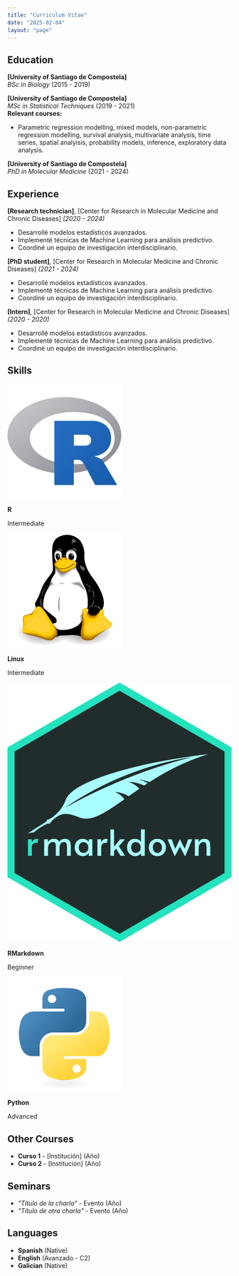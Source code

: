 ```yaml
---
title: "Curriculum Vitae"
date: "2025-02-04"
layout: "page"
---
```



## Education

**[University of Santiago de Compostela]**  
*BSc in Biology* (2015 - 2019)  

**[University of Santiago de Compostela]**  
*MSc in Statistical Techniques* (2019 - 2021)  
**Relevant courses:**  
- Parametric regression modelling, mixed models, non-parametric regression modelling, survival analysis, multivariate analysis, time series, spatial analyisis, probability models, inference, exploratory data analysis.

**[University of Santiago de Compostela]**  
*PhD in Molecular Medicine* (2021 - 2024)  

## Experience

**[Research technician]**, [Center for Research in Molecular Medicine and Chronic Diseases] *(2020 - 2024)*  
- Desarrollé modelos estadísticos avanzados.
- Implementé técnicas de Machine Learning para análisis predictivo.
- Coordiné un equipo de investigación interdisciplinario.

**[PhD student]**, [Center for Research in Molecular Medicine and Chronic Diseases] *(2021 - 2024)*  
- Desarrollé modelos estadísticos avanzados.
- Implementé técnicas de Machine Learning para análisis predictivo.
- Coordiné un equipo de investigación interdisciplinario.

**[Intern]**, [Center for Research in Molecular Medicine and Chronic Diseases] *(2020 - 2020)*  
- Desarrollé modelos estadísticos avanzados.
- Implementé técnicas de Machine Learning para análisis predictivo.
- Coordiné un equipo de investigación interdisciplinario.

## Skills

<div class="skills-grid">
  <div>
    <img src="https://raw.githubusercontent.com/devicons/devicon/master/icons/r/r-original.svg" alt="R">
    <p><strong>R</strong></p>
    <p>Intermediate</p>
  </div>
  <div>
    <img src="https://raw.githubusercontent.com/devicons/devicon/master/icons/linux/linux-original.svg" alt="Linux">
    <p><strong>Linux</strong></p>
    <p>Intermediate</p>
  </div>
  <div>
    <img src="https://raw.githubusercontent.com/rstudio/hex-stickers/master/PNG/rmarkdown.png" alt="RMarkdown">
    <p><strong>RMarkdown</strong></p>
    <p>Beginner</p>
  </div>
  <div>
    <img src="https://raw.githubusercontent.com/devicons/devicon/master/icons/python/python-original.svg" alt="Python">
    <p><strong>Python</strong></p>
    <p>Advanced</p>
  </div>
</div>

## Other Courses

- **Curso 1** - [Institución] (Año)
- **Curso 2** - [Institución] (Año)

## Seminars

- *"Título de la charla"* - Evento (Año)
- *"Título de otra charla"* - Evento (Año)

## Languages

- **Spanish** (Native)
- **English** (Avanzado - C2)
- **Galician** (Native)

